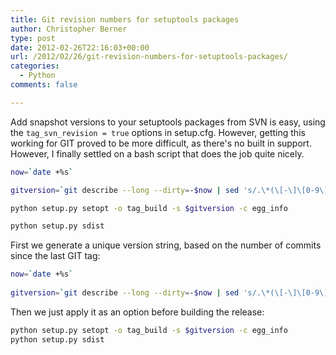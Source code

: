```yaml
---
title: Git revision numbers for setuptools packages
author: Christopher Berner
type: post
date: 2012-02-26T22:16:03+00:00
url: /2012/02/26/git-revision-numbers-for-setuptools-packages/
categories:
  - Python
comments: false

---
```

Add snapshot versions to your setuptools packages from SVN is easy, using the `tag_svn_revision = true` options in setup.cfg. However, getting this working for GIT proved to be more difficult, as there's no built in support. However, I finally settled on a bash script that does the job quite nicely.

```bash
now=`date +%s`

gitversion=`git describe --long --dirty=-$now | sed 's/.\*(\[-\]\[0-9\]\[0-9]\*[-\]\[a-z0-9\]*)/1/'`

python setup.py setopt -o tag_build -s $gitversion -c egg_info

python setup.py sdist
```

First we generate a unique version string, based on the number of commits since the last GIT tag:
```bash
now=`date +%s`
  
gitversion=`git describe --long --dirty=-$now | sed 's/.\*(\[-\]\[0-9\]\[0-9]\*[-\]\[a-z0-9\]*)/1/'`
```

Then we just apply it as an option before building the release:

```bash
python setup.py setopt -o tag_build -s $gitversion -c egg_info
python setup.py sdist
```
